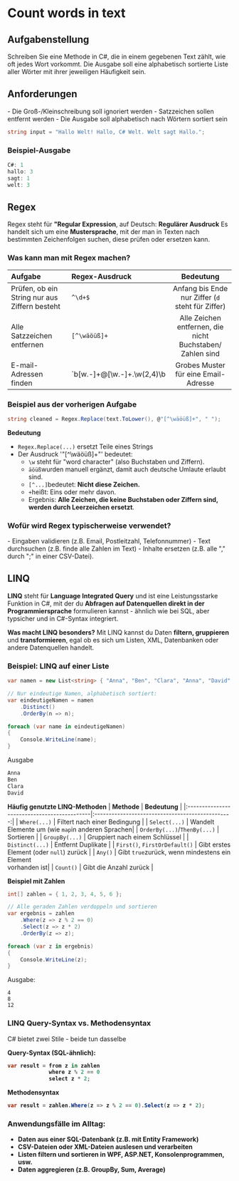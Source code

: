 <h1>Count words in text</h1>
<h2>Aufgabenstellung</h2>
Schreiben Sie eine Methode in C#, die in einem gegebenen Text zählt, wie oft jedes Wort vorkommt. Die Ausgabe soll eine alphabetisch sortierte Liste aller Wörter mit ihrer jeweiligen Häufigkeit sein.

<h2>Anforderungen</h2>
- Die Groß-/Kleinschreibung soll ignoriert werden
- Satzzeichen sollen entfernt werden
- Die Ausgabe soll alphabetisch nach Wörtern sortiert sein

```csharp
string input = "Hallo Welt! Hallo, C# Welt. Welt sagt Hallo.";
```

<h3>Beispiel-Ausgabe</h3>

```csharp
C#: 1
hallo: 3
sagt: 1
welt: 3
```

<h2>Regex</h2>
Regex steht für <strong>"Regular Expression</strong>, auf Deutsch: <strong>Regulärer Ausdruck</strong>
Es handelt sich um eine <strong>Mustersprache</strong>, mit der man in Texten nach bestimmten Zeichenfolgen
suchen, diese prüfen oder ersetzen kann.
<h3>Was kann man mit Regex machen?</h3>

| <strong>Aufgabe</strong>                    | <strong>Regex-Ausdruck</strong> | <strong>Bedeutung</strong>                       |
|:--------------------------------------------|:--------------------------------|:------------------------------------------------:|
|Prüfen, ob ein String nur aus Ziffern besteht|`^\d+$`                          |Anfang bis Ende nur Ziffer (`d` steht für Ziffer) |
|Alle Satzzeichen entfernen                   |`[^\wäöüß]+`                     |Alle Zeichen entfernen, die nicht Buchstaben/ <br>Zahlen sind|
|E-mail-Adressen finden                       |`b[w.-]+@[\w.-]+\.\w(2,4)\b      |Grobes Muster für eine Email-Adresse              |

<h3>Beispiel aus der vorherigen Aufgabe</h3>

```csharp
string cleaned = Regex.Replace(text.ToLower(), @"[^\wäöüß]+", " ");
```

<strong>Bedeutung</strong>
- `Regex.Replace(...)` ersetzt Teile eines Strings
- Der Ausdruck '"[^\wäöüß]+"' bedeutet:
  - `\w` steht für "word character" (also Buchstaben und Ziffern).
  - `äöüß`wurden manuell ergänzt, damit auch deutsche Umlaute erlaubt sind.
  - `[^...]`bedeutet: <strong>Nicht diese Zeichen.</strong>
  - `+`heißt: Eins oder mehr davon.
  - Ergebnis: <strong>Alle Zeichen, die keine Buchstaben oder Ziffern sind, werden durch Leerzeichen ersetzt</strong>.
 
<h3>Wofür wird Regex typischerweise verwendet?</h3>
- Eingaben validieren (z.B. Email, Postleitzahl, Telefonnummer)
- Text durchsuchen (z.B. finde alle Zahlen im Text)
- Inhalte ersetzen (z.B. alle "," durch ";" in einer CSV-Datei).


<h2>LINQ</h2>
<strong>LINQ</strong> steht für <strong>Language Integrated Query</strong> und ist eine Leistungsstarke Funktion in C#, mit der du <strong>Abfragen
auf Datenquellen direkt in der Programmiersprache</strong> formulieren kannst - ähnlich wie bei SQL, aber typsicher und in C#-Syntax integriert.

<strong>Was macht LINQ besonders?</strong>
Mit LINQ kannst du Daten <strong>filtern, gruppieren </strong> und <strong>transformieren</strong>, egal ob es sich um Listen, XML, Datenbanken oder andere Datenquellen handelt.

<h3>Beispiel: LINQ auf einer Liste</h3>

```csharp
var namen = new List<string> { "Anna", "Ben", "Clara", "Anna", "David" };

// Nur eindeutige Namen, alphabetisch sortiert:
var eindeutigeNamen = namen
    .Distinct()
    .OrderBy(n => n);

foreach (var name in eindeutigeNamen)
{
    Console.WriteLine(name);
}
```

Ausgabe

```csharp
Anna
Ben
Clara
David
```

<strong>Häufig genutzte LINQ-Methoden</strong>
| <strong>Methode</strong>                    | <strong>Bedeutung</strong>                       |
|:--------------------------------------------|:------------------------------------------------:|
| `Where(...)`                                | Filtert nach einer Bedingung                     |
| `Select(...)`                               | Wandelt Elemente um (wie `map`in anderen Sprachen|
| `OrderBy(...)`/`ThenBy(...)`                | Sortieren                                        |
| `GroupBy(...)`                              | Gruppiert nach einem Schlüssel                   |
| `Distinct(...)`                             | Entfernt Duplikate                               |
| `First()`, `FirstOrDefault()`               | Gibt erstes Element (oder `null`) zurück          |
| `Any()`                                     | Gibt `true`zurück, wenn mindestens ein Element <br> vorhanden ist|
| `Count()`                                   | Gibt die Anzahl zurück                           |



<strong> Beispiel mit Zahlen</strong>
```csharp
int[] zahlen = { 1, 2, 3, 4, 5, 6 };

// Alle geraden Zahlen verdoppeln und sortieren
var ergebnis = zahlen
    .Where(z => z % 2 == 0)
    .Select(z => z * 2)
    .OrderBy(z => z);

foreach (var z in ergebnis)
{
    Console.WriteLine(z);
}
```

Ausgabe:

```cscharp
4
8
12
```

<h3>LINQ Query-Syntax vs. Methodensyntax</h3>

C# bietet zwei Stile - beide tun dasselbe

<strong>Query-Syntax (SQL-ähnlich):
```csharp
var result = from z in zahlen
             where z % 2 == 0
             select z * 2;
```

<strong>Methodensyntax</strong>
```csharp
var result = zahlen.Where(z => z % 2 == 0).Select(z => z * 2);
```

<h3>Anwendungsfälle im Alltag:</h3>

- Daten aus einer <strong>SQL-Datenbank</strong> (z.B. mit Entity Framework)
- <strong> CSV-Dateien oder XML-Dateien</strong> auslesen und verarbeiten
- <strong>Listen filtern und sortieren</strong> in WPF, ASP.NET, Konsolenprogrammen, usw.
- Daten aggregieren (z.B. GroupBy, Sum, Average)














